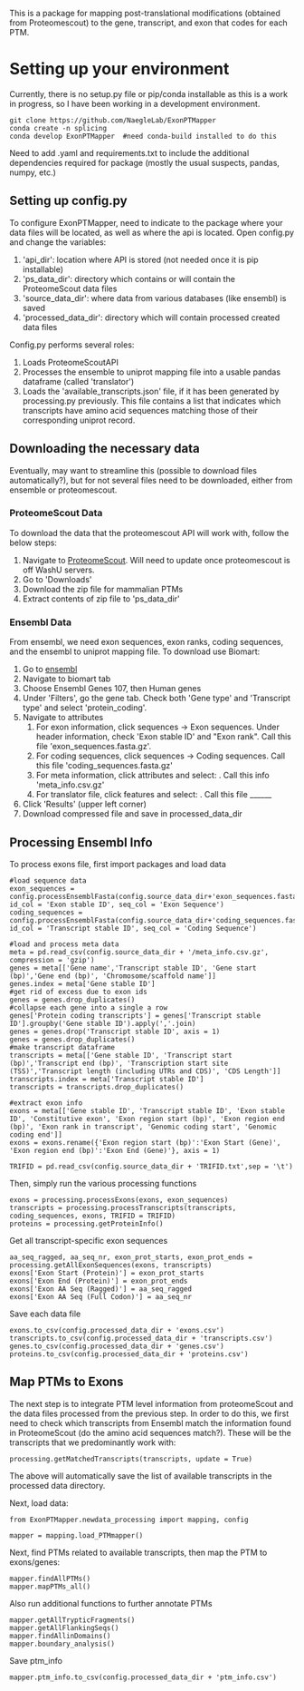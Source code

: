 This is a package for mapping post-translational modifications (obtained from Proteomescout) to the gene, transcript, and exon that codes for each PTM. 

# Setting up your environment

Currently, there is no setup.py file or pip/conda installable as this is a work in progress, so I have been working in a development environment.

```
git clone https://github.com/NaegleLab/ExonPTMapper
conda create -n splicing
conda develop ExonPTMapper  #need conda-build installed to do this
```

Need to add .yaml and requirements.txt to include the additional dependencies required for package (mostly the usual suspects, pandas, numpy, etc.)

## Setting up config.py

To configure ExonPTMapper, need to indicate to the package where your data files will be located, as well as where the api is located. Open config.py and change the variables: 
1. 'api_dir': location where API is stored (not needed once it is pip installable)
2. 'ps_data_dir': directory which contains or will contain the ProteomeScout data files
2. 'source_data_dir': where data from various databases (like ensembl) is saved
3. 'processed_data_dir': directory which will contain processed created data files

Config.py performs several roles:
1. Loads ProteomeScoutAPI
2. Processes the ensemble to uniprot mapping file into a usable pandas dataframe (called 'translator')
3. Loads the 'available_transcripts.json' file, if it has been generated by processing.py previously. This file contains a list that indicates which transcripts have amino acid sequences matching those of their corresponding uniprot record.

## Downloading the necessary data

Eventually, may want to streamline this (possible to download files automatically?), but for not several files need to be downloaded, either from ensemble or proteomescout.

### ProteomeScout Data

To download the data that the proteomescout API will work with, follow the below steps:
1. Navigate to [ProteomeScout](https://proteomescout.wustl.edu/). Will need to update once proteomescout is off WashU servers.
2. Go to 'Downloads'
3. Download the zip file for mammalian PTMs
4. Extract contents of zip file to 'ps_data_dir'

### Ensembl Data

From ensembl, we need exon sequences, exon ranks, coding sequences, and the ensembl to uniprot mapping file. To download use Biomart:

1. Go to [ensembl](https://useast.ensembl.org/index.html)
2. Navigate to biomart tab
3. Choose Ensembl Genes 107, then Human genes
4. Under 'Filters', go the gene tab. Check both 'Gene type' and 'Transcript type' and select 'protein_coding'.
5. Navigate to attributes
	1. For exon information, click sequences -> Exon sequences. Under header information, check 'Exon stable ID' and "Exon rank". Call this file 'exon_sequences.fasta.gz'.
	2. For coding sequences, click sequences -> Coding sequences. Call this file 'coding_sequences.fasta.gz'
	3. For meta information, click attributes and select: . Call this info 'meta_info.csv.gz'
	4. For translator file, click features and select: . Call this file ______
6. Click 'Results' (upper left corner)
7. Download compressed file and save in processed_data_dir

## Processing Ensembl Info

To process exons file, first import packages and load data
```
#load sequence data
exon_sequences = config.processEnsemblFasta(config.source_data_dir+'exon_sequences.fasta.gz', id_col = 'Exon stable ID', seq_col = 'Exon Sequence')
coding_sequences = config.processEnsemblFasta(config.source_data_dir+'coding_sequences.fasta.gz', id_col = 'Transcript stable ID', seq_col = 'Coding Sequence')

#load and process meta data
meta = pd.read_csv(config.source_data_dir + '/meta_info.csv.gz', compression = 'gzip')
genes = meta[['Gene name','Transcript stable ID', 'Gene start (bp)','Gene end (bp)', 'Chromosome/scaffold name']]
genes.index = meta['Gene stable ID']
#get rid of excess due to exon ids
genes = genes.drop_duplicates()
#collapse each gene into a single a row
genes['Protein coding transcripts'] = genes['Transcript stable ID'].groupby('Gene stable ID').apply(','.join)
genes = genes.drop('Transcript stable ID', axis = 1)
genes = genes.drop_duplicates()
#make transcript dataframe
transcripts = meta[['Gene stable ID', 'Transcript start (bp)','Transcript end (bp)', 'Transcription start site (TSS)','Transcript length (including UTRs and CDS)', 'CDS Length']]
transcripts.index = meta['Transcript stable ID']
transcripts = transcripts.drop_duplicates()

#extract exon info
exons = meta[['Gene stable ID', 'Transcript stable ID', 'Exon stable ID', 'Constitutive exon', 'Exon region start (bp)', 'Exon region end (bp)', 'Exon rank in transcript', 'Genomic coding start', 'Genomic coding end']]
exons = exons.rename({'Exon region start (bp)':'Exon Start (Gene)', 'Exon region end (bp)':'Exon End (Gene)'}, axis = 1)

TRIFID = pd.read_csv(config.source_data_dir + 'TRIFID.txt',sep = '\t')
```

Then, simply run the various processing functions
```
exons = processing.processExons(exons, exon_sequences)
transcripts = processing.processTranscripts(transcripts, coding_sequences, exons, TRIFID = TRIFID)
proteins = processing.getProteinInfo()
```
Get all transcript-specific exon sequences
```
aa_seq_ragged, aa_seq_nr, exon_prot_starts, exon_prot_ends = processing.getAllExonSequences(exons, transcripts)
exons['Exon Start (Protein)'] = exon_prot_starts
exons['Exon End (Protein)'] = exon_prot_ends
exons['Exon AA Seq (Ragged)'] = aa_seq_ragged
exons['Exon AA Seq (Full Codon)'] = aa_seq_nr
```


Save each data file
```
exons.to_csv(config.processed_data_dir + 'exons.csv')
transcripts.to_csv(config.processed_data_dir + 'transcripts.csv')
genes.to_csv(config.processed_data_dir + 'genes.csv')
proteins.to_csv(config.processed_data_dir + 'proteins.csv')
```

## Map PTMs to Exons

The next step is to integrate PTM level information from proteomeScout and the data files processed from the previous step. In order to do this, we first need to check which transcripts from Ensembl match the information found in ProteomeScout (do the amino acid sequences match?). These will be the transcripts that we predominantly work with:
```
processing.getMatchedTranscripts(transcripts, update = True)
``` 
The above will automatically save the list of available transcripts in the processed data directory.

Next, load data:
```
from ExonPTMapper.newdata_processing import mapping, config

mapper = mapping.load_PTMmapper()
```

Next, find PTMs related to available transcripts, then map the PTM to exons/genes:
```
mapper.findAllPTMs()
mapper.mapPTMs_all()
```

Also run additional functions to further annotate PTMs
```
mapper.getAllTrypticFragments()
mapper.getAllFlankingSeqs()
mapper.findAllinDomains()
mapper.boundary_analysis()
```

Save ptm_info
```
mapper.ptm_info.to_csv(config.processed_data_dir + 'ptm_info.csv')
```
